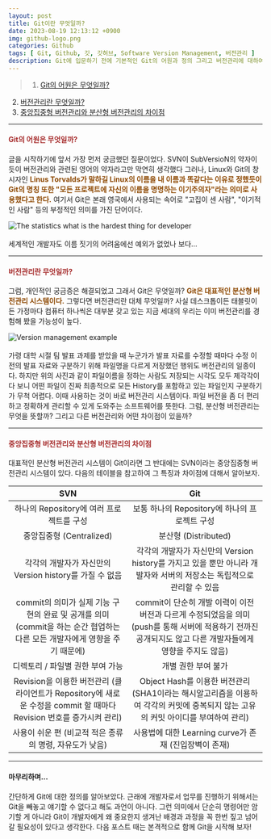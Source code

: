 ```yaml
---
layout: post
title: Git이란 무엇일까?
date: 2023-08-19 12:13:12 +0900
img: github-logo.png
categories: Github
tags: [ Git, Github, 깃, 깃허브, Software Version Management, 버전관리 ]
description: Git에 입문하기 전에 기본적인 Git의 어원과 정의 그리고 버전관리에 대하여 알아보자.
---
```


> 1. [Git의 어원은 무엇일까?](#git의-어원은-무엇일까 "Navigate to Original meaning of Git")
2. [버전관리란 무엇일까?](#버전관리란-무엇일까 "Navigate to Version management")
3. [중앙집중형 버전관리와 분산형 버전관리의 차이점](#중앙집중형-버전관리와-분산형-버전관리의-차이점 "Navigate to The difference between Centralized and Distributed version management")

---

#### <span style="color: brown">**Git의 어원은 무엇일까?**</span>
글을 시작하기에 앞서 가장 먼저 궁금했던 질문이었다. SVN이 SubVersioN의 약자이듯이 버전관리와 관련된 영어의 약자라고만 막연히 생각했다 그러나, Linux와 Git의 창시자인 <span style="color: #8D4801">**Linus Torvalds가 말하길 Linux의 이름을 내 이름과 똑같다는 이유로 정했듯이 Git의 명칭 또한 "모든 프로젝트에 자신의 이름을 명명하는 이기주의자"라는 의미로 사용했다고 한다.**</span> 여기서 Git은 본래 영국에서 사용되는 속어로 "고집이 센 사람", "이기적인 사람" 등의 부정적인 의미를 가진 단어이다.

<div class="image-slider-static">
  <img src="{{site.baseurl}}/images/posts/2023-08-19-An-introduction-to-the-principles-of-Git/statistics-what-is-the-hardest-thing-for-developer.jpg" title="The statistics what is the hardest thing for developer" alt="The statistics what is the hardest thing for developer">
</div>
<br>
세계적인 개발자도 이름 짓기의 어려움에선 예외가 없었나 보다...

---

#### <span style="color: brown">**버전관리란 무엇일까?**</span>
그럼, 개인적인 궁금증은 해결되었고 그래서 Git은 무엇일까? <span style="color: #8D4801">**Git은 대표적인 분산형 버전관리 시스템이다.**</span> 그렇다면 버전관리란 대체 무엇일까? 사실 데스크톱이든 태블릿이든 가정마다 컴퓨터 하나씩은 대부분 갖고 있는 지금 세대의 우리는 이미 버전관리를 경험해 봤을 가능성이 높다. 

<div class="image-slider-static">
  <img src="{{site.baseurl}}/images/posts/2023-08-19-An-introduction-to-the-principles-of-Git/version-management-example.jpg" title="Version management example" alt="Version management example">
</div>
<br>
가령 대학 시절 팀 발표 과제를 받았을 때 누군가가 발표 자료를 수정할 때마다 수정 이전의 발표 자료와 구분하기 위해 파일명을 다르게 저장했던 행위도 버전관리의 일종이다. 하지만 위의 사진과 같이 파일이름을 정하는 사람도 저장되는 시각도 모두 제각각이다 보니 어떤 파일이 진짜 최종적으로 모든 History를 포함하고 있는 파일인지 구분하기가 무척 어렵다. 이때 사용하는 것이 바로 버전관리 시스템이다. 파일 버전을 좀 더 편리하고 정확하게 관리할 수 있게 도와주는 소프트웨어를 뜻한다. 그럼, 분산형 버전관리는 무엇을 뜻할까? 그리고 다른 버전관리와 어떤 차이점이 있을까? 

---

#### <span style="color: brown">**중앙집중형 버전관리와 분산형 버전관리의 차이점**</span>
대표적인 분산형 버전관리 시스템이 Git이라면 그 반대에는 SVN이라는 중앙집중형 버전관리 시스템이 있다. 다음의 테이블을 참고하여 그 특징과 차이점에 대해서 알아보자.

| SVN | Git |
|:---:|:---:|
| 하나의 Repository에 여러 프로젝트를 구성 | 보통 하나의 Repository에 하나의 프로젝트 구성 |
| 중앙집중형 (Centralized) | 분산형 (Distributed) |
| 각각의 개발자가 자신만의 Version history를 가질 수 없음 | 각각의 개발자가 자신만의 Version history를 가지고 있을 뿐만 아니라 개발자와 서버의 저장소는 독립적으로 관리할 수 있음 |
| commit의 의미가 실제 기능 구현의 완료 및 공개를 의미 (commit을 하는 순간 협업하는 다른 모든 개발자에게 영향을 주기 때문에) | commit이 단순히 개발 이력이 이전 버전과 다르게 수정되었음을 의미 (push를 통해 서버에 적용하기 전까진 공개되지도 않고 다른 개발자들에게 영향을 주지도 않음)|
| 디렉토리 / 파일별 권한 부여 가능 | 개별 권한 부여 불가 |
| Revision을 이용한 버전관리 (클라이언트가 Repository에 새로운 수정을 commit 할 때마다 Revision 번호를 증가시켜 관리) | Object Hash를 이용한 버전관리 (SHA1이라는 해시알고리즘을 이용하여 각각의 커밋에 중복되지 않는 고유의 커밋 아이디를 부여하여 관리) |
| 사용이 쉬운 편 (비교적 적은 종류의 명령, 자유도가 낮음) | 사용법에 대한 Learning curve가 존재 (진입장벽이 존재) |

---

#### 마무리하며...
간단하게 Git에 대한 정의를 알아보았다. 근래에 개발자로서 업무를 진행하기 위해서는 Git을 빼놓고 얘기할 수 없다고 해도 과언이 아니다. 그런 의미에서 단순히 명령어만 암기할 게 아니라 Git이 개발자에게 왜 중요한지 생겨난 배경과 과정을 꼭 한번 짚고 넘어갈 필요성이 있다고 생각한다. 다음 포스트 때는 본격적으로 함께 Git을 시작해 보자!